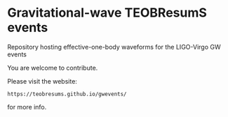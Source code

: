 # Gravitational-wave TEOBResumS events

Repository hosting effective-one-body waveforms for the LIGO-Virgo GW events

You are welcome to contribute.

Please visit the website:

```
https://teobresums.github.io/gwevents/
```

for more info.

